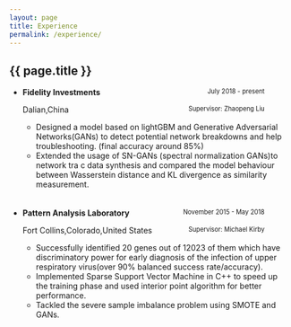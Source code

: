 ```yaml
---
layout: page
title: Experience
permalink: /experience/
---
```


<h2> {{ page.title }} </h2>
<ul class = "talk">
<li><b>Fidelity Investments</b>
<span style = "float:right;font-size:80%;margin-right:10%;">July 2018 - present</span>
<p>Dalian,China
<span style = "float:right;font-size:80%;margin-right:10%;">Supervisor: Zhaopeng Liu</span>
</p>
<ul class = "secondary_list">
      <li>Designed a model based on lightGBM and Generative Adversarial Networks(GANs) to detect potential network breakdowns and help troubleshooting. (final accuracy around 85%)</li>
      <li>Extended the usage of SN-GANs (spectral normalization GANs)to network tra c data synthesis and compared the model behaviour between Wasserstein distance and KL divergence as similarity measurement.</li>

</ul>
</li>
<br>
<br>
<li>
<b>Pattern Analysis Laboratory</b>
<span style = "float:right;font-size:80%;margin-right:10%;"> November 2015 - May 2018</span>
<p>Fort Collins,Colorado,United States
<span style = "float:right;font-size:80%;margin-right:10%;">Supervisor: Michael Kirby</span>
</p>
<ul class = "secondary_list">
      <li>Successfully identified 20 genes out of 12023 of them which have discriminatory power for early diagnosis of the infection of upper respiratory virus(over 90% balanced success rate/accuracy).</li>
      <li>Implemented Sparse Support Vector Machine in C++ to speed up the training phase and used interior point algorithm for better performance.</li>
      <li>Tackled the severe sample imbalance problem using SMOTE and GANs.</li>
</ul>
</li>


</ul>
